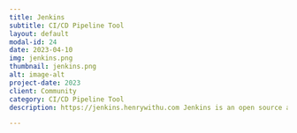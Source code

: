 ```yaml
---
title: Jenkins
subtitle: CI/CD Pipeline Tool
layout: default
modal-id: 24
date: 2023-04-10
img: jenkins.png
thumbnail: jenkins.png
alt: image-alt
project-date: 2023
client: Community
category: CI/CD Pipeline Tool
description: https://jenkins.henrywithu.com Jenkins is an open source automation server. It helps automate the parts of software development related to building, testing, and deploying, facilitating continuous integration and continuous delivery.

---
```

